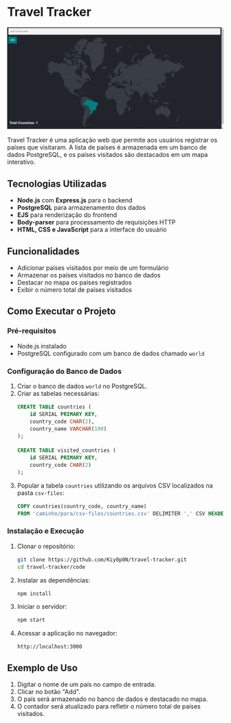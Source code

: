 # Travel Tracker

![Exemplo de execução](image/image.png)

Travel Tracker é uma aplicação web que permite aos usuários registrar os países que visitaram. A lista de países é armazenada em um banco de dados PostgreSQL, e os países visitados são destacados em um mapa interativo.

## Tecnologias Utilizadas

- **Node.js** com **Express.js** para o backend
- **PostgreSQL** para armazenamento dos dados
- **EJS** para renderização do frontend
- **Body-parser** para processamento de requisições HTTP
- **HTML, CSS e JavaScript** para a interface do usuário

## Funcionalidades

- Adicionar países visitados por meio de um formulário
- Armazenar os países visitados no banco de dados
- Destacar no mapa os países registrados
- Exibir o número total de países visitados

## Como Executar o Projeto

### Pré-requisitos
- Node.js instalado
- PostgreSQL configurado com um banco de dados chamado `world`

### Configuração do Banco de Dados
1. Criar o banco de dados `world` no PostgreSQL.
2. Criar as tabelas necessárias:
   ```sql
   CREATE TABLE countries (
       id SERIAL PRIMARY KEY,
       country_code CHAR(2),
       country_name VARCHAR(100)
   );

   CREATE TABLE visited_countries (
       id SERIAL PRIMARY KEY,
       country_code CHAR(2)
   );
   ```
3. Popular a tabela `countries` utilizando os arquivos CSV localizados na pasta `csv-files`:
   ```sql
   COPY countries(country_code, country_name)
   FROM 'caminho/para/csv-files/countries.csv' DELIMITER ',' CSV HEADER;
   ```

### Instalação e Execução
1. Clonar o repositório:
   ```bash
   git clone https://github.com/Kiy0p0N/travel-tracker.git
   cd travel-tracker/code
   ```

2. Instalar as dependências:
   ```bash
   npm install
   ```

3. Iniciar o servidor:
   ```bash
   npm start
   ```

4. Acessar a aplicação no navegador:
   ```
   http://localhost:3000
   ```

## Exemplo de Uso
1. Digitar o nome de um país no campo de entrada.
2. Clicar no botão "Add".
3. O país será armazenado no banco de dados e destacado no mapa.
4. O contador será atualizado para refletir o número total de países visitados.